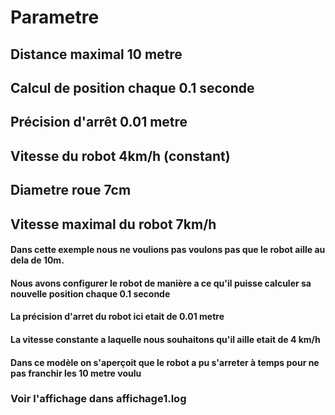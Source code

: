 
# Parametre
## Distance maximal **10 metre**
## Calcul de position **chaque 0.1 seconde**
## Précision d'arrêt **0.01 metre**
## Vitesse du robot **4km/h (constant)**
## Diametre roue **7cm**
## Vitesse maximal du robot **7km/h**



#### Dans cette exemple nous ne voulions pas  voulons pas que le robot aille au dela de 10m.
#### Nous avons configurer le robot de manière a ce qu'il puisse calculer sa nouvelle position chaque 0.1 seconde
#### La précision d'arret du robot ici etait de 0.01 metre
#### La vitesse constante a laquelle nous souhaitons qu'il aille etait de 4 km/h
#### Dans ce modèle on s'aperçoit que le robot a pu s'arreter à temps pour ne pas franchir les 10 metre voulu

### Voir l'affichage dans affichage1.log

